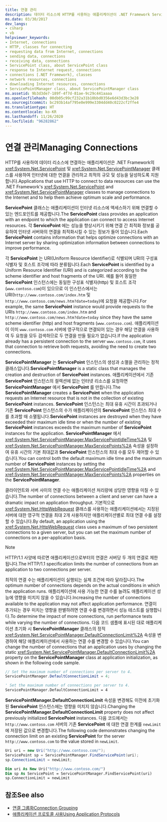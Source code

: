 ```yaml
---
title: 연결 관리
description: 데이터 리소스에 HTTP를 사용하는 애플리케이션이 .NET Framework ServicePoint 및 ServicePointManager 클래스를 사용하여 연결을 관리할 수 있는 방법을 알아봅니다.
ms.date: 03/30/2017
dev_langs:
- csharp
- vb
helpviewer_keywords:
- Internet, connections
- HTTP, classes for connecting
- requesting data from Internet, connections
- sending data, connections
- receiving data, connections
- ServicePoint class, about ServicePoint class
- response to Internet request, connections
- connections [.NET Framework], classes
- network resources, connections
- downloading Internet resources, connections
- ServicePointManager class, about ServicePointManager class
ms.assetid: 9b3d3de7-189f-4f7d-81ae-9c29c441aaaa
ms.openlocfilehash: 00db05c99cf232a31b10bbd0356e6d43d3bc3e28
ms.sourcegitcommit: bc293b14af795e0e999e3304dd40c0222cf2ffe4
ms.translationtype: HT
ms.contentlocale: ko-KR
ms.lasthandoff: 11/26/2020
ms.locfileid: "96282862"
---
```

# <a name="managing-connections"></a><span data-ttu-id="935dc-103">연결 관리</span><span class="sxs-lookup"><span data-stu-id="935dc-103">Managing Connections</span></span>

<span data-ttu-id="935dc-104">HTTP를 사용하여 데이터 리소스에 연결하는 애플리케이션은 .NET Framework의 <xref:System.Net.ServicePoint> 및 <xref:System.Net.ServicePointManager> 클래스를 사용하여 인터넷에 대한 연결을 관리하고 최적의 규모 및 성능을 달성하도록 지원합니다.</span><span class="sxs-lookup"><span data-stu-id="935dc-104">Applications that use HTTP to connect to data resources can use the .NET Framework's <xref:System.Net.ServicePoint> and <xref:System.Net.ServicePointManager> classes to manage connections to the Internet and to help them achieve optimum scale and performance.</span></span>  
  
 <span data-ttu-id="935dc-105">**ServicePoint** 클래스는 애플리케이션이 인터넷 리소스에 액세스하기 위해 연결할 수 있는 엔드포인트를 제공합니다.</span><span class="sxs-lookup"><span data-stu-id="935dc-105">The **ServicePoint** class provides an application with an endpoint to which the application can connect to access Internet resources.</span></span> <span data-ttu-id="935dc-106">각 **ServicePoint** 에는 성능을 향상시키기 위해 연결 간 최적화 정보를 공유하여 인터넷 서버와의 연결을 최적화시킬 수 있는 정보가 들어 있습니다.</span><span class="sxs-lookup"><span data-stu-id="935dc-106">Each **ServicePoint** contains information that helps optimize connections with an Internet server by sharing optimization information between connections to improve performance.</span></span>  
  
 <span data-ttu-id="935dc-107">각 **ServicePoint** 는 URI(Uniform Resource Identifier)로 식별되며 URI의 구성표 식별자 및 호스트 조각에 따라 분류됩니다.</span><span class="sxs-lookup"><span data-stu-id="935dc-107">Each **ServicePoint** is identified by a Uniform Resource Identifier (URI) and is categorized according to the scheme identifier and host fragments of the URI.</span></span> <span data-ttu-id="935dc-108">예를 들어 동일한 **ServicePoint** 인스턴스에는 동일한 구성표 식별자(http) 및 호스트 조각(`www.contoso.com`)이 있으므로 이 인스턴스에서는 URI(`http://www.contoso.com/index.htm` 및 `http://www.contoso.com/news.htm?date=today`)에 요청을 제공합니다.</span><span class="sxs-lookup"><span data-stu-id="935dc-108">For example, the same **ServicePoint** instance would provide requests to the URIs `http://www.contoso.com/index.htm` and `http://www.contoso.com/news.htm?date=today` since they have the same scheme identifier (http) and host fragments (`www.contoso.com`).</span></span> <span data-ttu-id="935dc-109">애플리케이션이 이미 `www.contoso.com` 서버에 영구적으로 연결되어 있는 경우 해당 연결을 사용하여 두 요청을 모두 검색하므로 두 연결을 만들 필요가 없습니다.</span><span class="sxs-lookup"><span data-stu-id="935dc-109">If the application already has a persistent connection to the server `www.contoso.com`, it uses that connection to retrieve both requests, avoiding the need to create two connections.</span></span>  
  
 <span data-ttu-id="935dc-110">**ServicePointManager** 는 **ServicePoint** 인스턴스의 생성과 소멸을 관리하는 정적 클래스입니다.</span><span class="sxs-lookup"><span data-stu-id="935dc-110">**ServicePointManager** is a static class that manages the creation and destruction of **ServicePoint** instances.</span></span> <span data-ttu-id="935dc-111">애플리케이션에서 기존 **ServicePoint** 인스턴스의 컬렉션에 없는 인터넷 리소스를 요청하면 **ServicePointManager** 에서 **ServicePoint** 를 만듭니다.</span><span class="sxs-lookup"><span data-stu-id="935dc-111">The **ServicePointManager** creates a **ServicePoint** when the application requests an Internet resource that is not in the collection of existing **ServicePoint** instances.</span></span> <span data-ttu-id="935dc-112">**ServicePoint** 인스턴스는 최대 유휴 시간이 초과되거나 기존 **ServicePoint** 인스턴스의 수가 애플리케이션의 **ServicePoint** 인스턴스 최대 수를 초과할 때 소멸됩니다.</span><span class="sxs-lookup"><span data-stu-id="935dc-112">**ServicePoint** instances are destroyed when they have exceeded their maximum idle time or when the number of existing **ServicePoint** instances exceeds the maximum number of **ServicePoint** instances for the application.</span></span> <span data-ttu-id="935dc-113">**ServicePointManager** 에서 <xref:System.Net.ServicePointManager.MaxServicePointIdleTime%2A> 및 <xref:System.Net.ServicePointManager.MaxServicePoints%2A> 속성을 설정하여 유휴 시간의 기본 최대값과 **ServicePoint** 인스턴스의 최대 수를 모두 제어할 수 있습니다.</span><span class="sxs-lookup"><span data-stu-id="935dc-113">You can control both the default maximum idle time and the maximum number of **ServicePoint** instances by setting the <xref:System.Net.ServicePointManager.MaxServicePointIdleTime%2A> and <xref:System.Net.ServicePointManager.MaxServicePoints%2A> properties on the **ServicePointManager**.</span></span>  
  
 <span data-ttu-id="935dc-114">클라이언트와 서버 사이의 연결 수는 애플리케이션 처리량에 상당한 영향을 미칠 수 있습니다.</span><span class="sxs-lookup"><span data-stu-id="935dc-114">The number of connections between a client and server can have a dramatic impact on application throughput.</span></span> <span data-ttu-id="935dc-115">기본적으로 <xref:System.Net.HttpWebRequest> 클래스를 사용하는 애플리케이션에서는 지정된 서버에 대한 영구적 연결을 최대 2개 사용하지만 애플리케이션별로 최대 연결 수를 설정할 수 있습니다.</span><span class="sxs-lookup"><span data-stu-id="935dc-115">By default, an application using the <xref:System.Net.HttpWebRequest> class uses a maximum of two persistent connections to a given server, but you can set the maximum number of connections on a per-application basis.</span></span>  
  
> [!NOTE]
> <span data-ttu-id="935dc-116">HTTP/1.1 사양에 따르면 애플리케이션으로부터의 연결은 서버당 두 개의 연결로 제한됩니다.</span><span class="sxs-lookup"><span data-stu-id="935dc-116">The HTTP/1.1 specification limits the number of connections from an application to two connections per server.</span></span>  
  
 <span data-ttu-id="935dc-117">최적의 연결 수는 애플리케이션이 실행되는 실제 조건에 따라 달라집니다.</span><span class="sxs-lookup"><span data-stu-id="935dc-117">The optimum number of connections depends on the actual conditions in which the application runs.</span></span> <span data-ttu-id="935dc-118">애플리케이션에 사용 가능한 연결 수를 늘려도 애플리케이션 성능에 영향을 미치지 않을 수 있습니다.</span><span class="sxs-lookup"><span data-stu-id="935dc-118">Increasing the number of connections available to the application may not affect application performance.</span></span> <span data-ttu-id="935dc-119">연결이 추가되는 경우 미치는 영향을 판별하려면 연결 수를 변경하면서 성능 테스트를 실행합니다.</span><span class="sxs-lookup"><span data-stu-id="935dc-119">To determine the impact of more connections, run performance tests while varying the number of connections.</span></span> <span data-ttu-id="935dc-120">다음 코드 샘플에 표시된 대로 애플리케이션 초기화 시 **ServicePointManager** 클래스의 정적 <xref:System.Net.ServicePointManager.DefaultConnectionLimit%2A> 속성을 변경하여 해당 애플리케이션에서 사용하는 연결 수를 변경할 수 있습니다.</span><span class="sxs-lookup"><span data-stu-id="935dc-120">You can change the number of connections that an application uses by changing the static <xref:System.Net.ServicePointManager.DefaultConnectionLimit%2A> property on the **ServicePointManager** class at application initialization, as shown in the following code sample.</span></span>  
  
```csharp  
// Set the maximum number of connections per server to 4.  
ServicePointManager.DefaultConnectionLimit = 4;  
```  
  
```vb  
' Set the maximum number of connections per server to 4.  
ServicePointManager.DefaultConnectionLimit = 4  
```  
  
 <span data-ttu-id="935dc-121">**ServicePointManager.DefaultConnectionLimit** 속성을 변경해도 이전에 초기화된 **ServicePoint** 인스턴스에는 영향을 미치지 않습니다.</span><span class="sxs-lookup"><span data-stu-id="935dc-121">Changing the **ServicePointManager.DefaultConnectionLimit** property does not affect previously initialized **ServicePoint** instances.</span></span> <span data-ttu-id="935dc-122">다음 코드에서는 `http://www.contoso.com` 서버의 기존 **ServicePoint** 에 대한 연결 한계를 `newLimit`에 저장된 값으로 변경합니다.</span><span class="sxs-lookup"><span data-stu-id="935dc-122">The following code demonstrates changing the connection limit on an existing **ServicePoint** for the server `http://www.contoso.com` to the value stored in `newLimit`.</span></span>  
  
```csharp  
Uri uri = new Uri("http://www.contoso.com/");  
ServicePoint sp = ServicePointManager.FindServicePoint(uri);  
sp.ConnectionLimit = newLimit;  
```  
  
```vb  
Dim uri As New Uri("http://www.contoso.com/")  
Dim sp As ServicePoint = ServicePointManager.FindServicePoint(uri)  
sp.ConnectionLimit = newLimit  
```  
  
## <a name="see-also"></a><span data-ttu-id="935dc-123">참조</span><span class="sxs-lookup"><span data-stu-id="935dc-123">See also</span></span>

- [<span data-ttu-id="935dc-124">연결 그룹화</span><span class="sxs-lookup"><span data-stu-id="935dc-124">Connection Grouping</span></span>](connection-grouping.md)
- [<span data-ttu-id="935dc-125">애플리케이션 프로토콜 사용</span><span class="sxs-lookup"><span data-stu-id="935dc-125">Using Application Protocols</span></span>](using-application-protocols.md)
